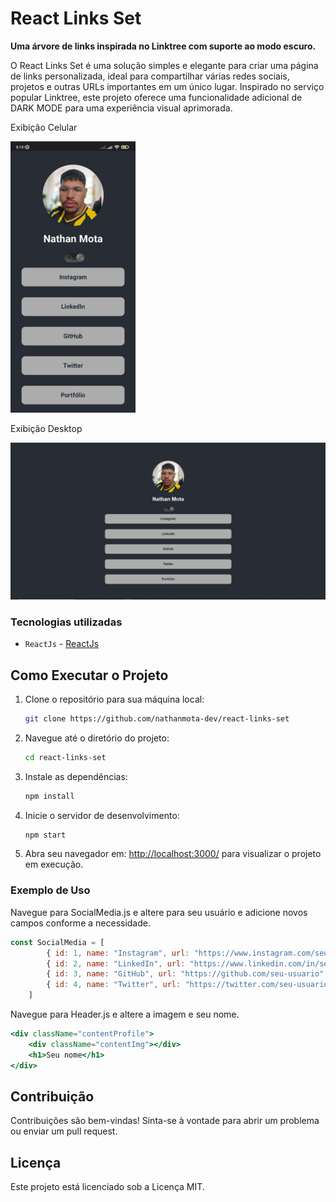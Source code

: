 # React Links Set

**Uma árvore de links inspirada no Linktree com suporte ao modo escuro.**

O React Links Set é uma solução simples e elegante para criar uma página de links personalizada, ideal para compartilhar várias redes sociais, projetos e outras URLs importantes em um único lugar. Inspirado no serviço popular Linktree, este projeto oferece uma funcionalidade adicional de DARK MODE para uma experiência visual aprimorada.

Exibição Celular

<img src="/src/assets/Capture2.jpeg" alt="React Links Set Logo" width="200"/>

Exibição Desktop

![React Links Set Logo](/src/assets/Capture.JPG)

### Tecnologias utilizadas

- `ReactJs` - [ReactJs](https://pt-br.legacy.reactjs.org/)

## Como Executar o Projeto

1. Clone o repositório para sua máquina local:

   ```bash
   git clone https://github.com/nathanmota-dev/react-links-set
   ```

2. Navegue até o diretório do projeto:

   ```bash
   cd react-links-set
   ```

3. Instale as dependências:

   ```bash
   npm install
   ```

4. Inicie o servidor de desenvolvimento:

   ```bash
   npm start
   ```

5. Abra seu navegador em: [http://localhost:3000/](http://localhost:3000/) para visualizar o projeto em execução.

### Exemplo de Uso

Navegue para SocialMedia.js e altere para seu usuário e adicione novos campos conforme a necessidade.

```jsx
const SocialMedia = [
        { id: 1, name: "Instagram", url: "https://www.instagram.com/seu-usuario" },
        { id: 2, name: "LinkedIn", url: "https://www.linkedin.com/in/seu-usuario/" },
        { id: 3, name: "GitHub", url: "https://github.com/seu-usuario" },
        { id: 4, name: "Twitter", url: "https://twitter.com/seu-usuario" }        
    ]
```

Navegue para Header.js e altere a imagem e seu nome.

```jsx
<div className="contentProfile">
    <div className="contentImg"></div>
    <h1>Seu nome</h1>
</div>
```

## Contribuição

Contribuições são bem-vindas! Sinta-se à vontade para abrir um problema ou enviar um pull request.

## Licença

Este projeto está licenciado sob a Licença MIT.